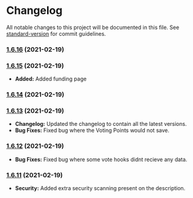 # Changelog

All notable changes to this project will be documented in this file. See [standard-version](https://github.com/conventional-changelog/standard-version) for commit guidelines.

### [1.6.16](https://github.com/MaximKing1/BLWebhooks/compare/v1.6.15...v1.6.16) (2021-02-19)

### [1.6.15](https://github.com/Strider-Bot/BLWebhooks/compare/v1.6.14...v1.6.15) (2021-02-19)

* **Added:** Added funding page
### [1.6.14](https://github.com/Strider-Bot/BLWebhooks/compare/v1.6.13...v1.6.14) (2021-02-19)

### [1.6.13](https://github.com/Strider-Bot/BLWebhooks/compare/v1.6.12...v1.6.13) (2021-02-19)

* **Changelog:** Updated the changelog to contain all the latest versions.
* **Bug Fixes:** Fixed bug where the Voting Points would not save.

### [1.6.12](https://github.com/Strider-Bot/BLWebhooks/compare/v1.6.11...v1.6.12) (2021-02-19)

* **Bug Fixes:** Fixed bug where some vote hooks didnt recieve any data.

### [1.6.11](https://github.com/Strider-Bot/BLWebhooks/compare/v1.6.10...v1.6.11) (2021-02-19)

* **Security:** Added extra security scanning present on the description.
